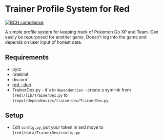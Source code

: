 # Trainer Profile System for Red
[![BCH compliance](https://bettercodehub.com/edge/badge/PokemonGoEastKent/red-trainergo?branch=master)](https://bettercodehub.com/)

A simple profile system for keeping track of Pokemon Go XP and Team. Can easily be repurposed for another game. Doesn't log into the game and depends on user input of honest data.

## Requirements
* pytz
* ratelimit
* discord
* [red - duh](https://github.com/Cog-Creators/Red-DiscordBot)
* TrainerDex.py - it's in `dependencies` - create a symlink from `[red]/lib/TrainerDex.py` to `[repo]/dependencies/trainerdex/TrainerDex.py`

## Setup
* Edit `config.py`, put your token in and move to `[red]/data/TrainerDex/config.py`